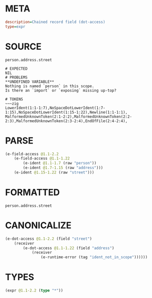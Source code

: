 # META
~~~ini
description=Chained record field (dot-access)
type=expr
~~~
# SOURCE
~~~roc
person.address.street
~~~
~~~
# EXPECTED
NIL
# PROBLEMS
**UNDEFINED VARIABLE**
Nothing is named `person` in this scope.
Is there an `import` or `exposing` missing up-top?

# TOKENS
~~~zig
LowerIdent(1:1-1:7),NoSpaceDotLowerIdent(1:7-1:15),NoSpaceDotLowerIdent(1:15-1:22),Newline(1:1-1:1),
MalformedUnknownToken(2:1-2:2),MalformedUnknownToken(2:2-2:3),MalformedUnknownToken(2:3-2:4),EndOfFile(2:4-2:4),
~~~
# PARSE
~~~clojure
(e-field-access @1.1-2.2
	(e-field-access @1.1-1.22
		(e-ident @1.1-1.7 (raw "person"))
		(e-ident @1.7-1.15 (raw "address")))
	(e-ident @1.15-1.22 (raw "street")))
~~~
# FORMATTED
~~~roc
person.address.street
~~~
# CANONICALIZE
~~~clojure
(e-dot-access @1.1-2.2 (field "street")
	(receiver
		(e-dot-access @1.1-1.22 (field "address")
			(receiver
				(e-runtime-error (tag "ident_not_in_scope"))))))
~~~
# TYPES
~~~clojure
(expr @1.1-2.2 (type "*"))
~~~
